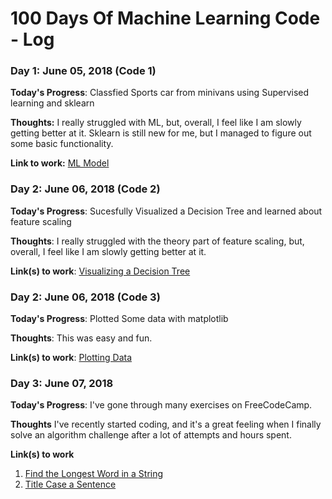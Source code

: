 # 100 Days Of Machine Learning Code - Log

### Day 1: June 05, 2018 (Code 1)

**Today's Progress**: Classfied Sports car from minivans using Supervised learning and sklearn

**Thoughts:** I really struggled with ML, but, overall, I feel like I am slowly getting better at it. Sklearn is still new for me, but I managed to figure out some basic functionality.

**Link to work:** [ML Model](https://github.com/vishal2develop/100-Days-of-codes/blob/master/ML-001.py)

### Day 2: June 06, 2018 (Code 2)

**Today's Progress**: Sucesfully Visualized a Decision Tree and learned about feature scaling 

**Thoughts**: I really struggled with the theory part of feature scaling, but, overall, I feel like I am slowly getting better at it.

**Link(s) to work**: [Visualizing a Decision Tree](https://github.com/vishal2develop/100-Days-of-codes/blob/master/ML-002.ipynb)

### Day 2: June 06, 2018 (Code 3)

**Today's Progress**: Plotted Some data with matplotlib

**Thoughts**: This was easy and fun.

**Link(s) to work**: [Plotting Data](https://github.com/vishal2develop/100-Days-of-codes/blob/master/ML-003.ipynb)


### Day 3: June 07, 2018

**Today's Progress**: I've gone through many exercises on FreeCodeCamp.

**Thoughts** I've recently started coding, and it's a great feeling when I finally solve an algorithm challenge after a lot of attempts and hours spent.

**Link(s) to work**
1. [Find the Longest Word in a String](https://www.freecodecamp.com/challenges/find-the-longest-word-in-a-string)
2. [Title Case a Sentence](https://www.freecodecamp.com/challenges/title-case-a-sentence)
